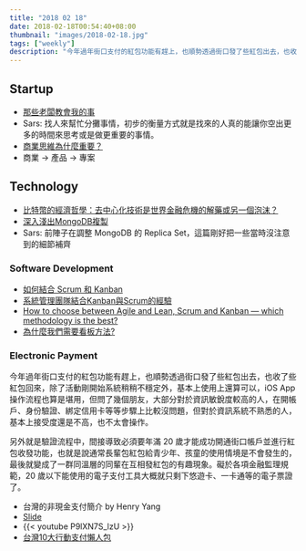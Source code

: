 ```yaml
---
title: "2018 02 18"
date: 2018-02-18T00:54:40+08:00
thumbnail: "images/2018-02-18.jpg"
tags: ["weekly"]
description: "今年過年街口支付的紅包功能有趕上，也順勢透過街口發了些紅包出去，也收了些紅包回來，除了活動剛開始系統稍稍不穩定外，基本上使用上還算可以，iOS App 操作流程也算是堪用，但問了幾個朋友，大部分對於資訊敏銳度較高的人，在開帳戶、身份驗證、綁定信用卡等等步驟上比較沒問題，但對於資訊系統不熟悉的人，基本上接受度還是不高，也不太會操作。"
---
```


## Startup

* [那些老闆教會我的事](https://dotblogs.com.tw/jimmyyu/2017/05/27/several-things-boss-teached-me)
 * Sars: 找人來幫忙分攤事情，初步的衡量方式就是找來的人真的能讓你空出更多的時間來思考或是做更重要的事情。
* [商業思維為什麼重要？](https://drive.google.com/file/d/1fzLSQtn25G88ig7Qf2JeeIwIs6KpjheK/view)
 * 商業 → 產品 → 專案

## Technology

* [比特幣的經濟哲學：去中心化技術是世界金融危機的解藥或另一個泡沫？](http://blablablock.asia/archives/128)
* [深入淺出MongoDB複製](http://www.infoq.com/cn/articles/mongodb-replication)
 * Sars: 前陣子在調整 MongoDB 的 Replica Set，這篇剛好把一些當時沒注意到的細節補齊

### Software Development

* [如何結合 Scrum 和 Kanban](http://gitbook.cn/books/58f8138c86ea210dff2edc1c/index.html)
* [系統管理團隊結合Kanban與Scrum的經驗](http://teddy-chen-tw.blogspot.tw/2013/08/kanbanscrum.html)
* [How to choose between Agile and Lean, Scrum and Kanban — which methodology is the best?](https://realtimeboard.com/blog/choose-between-agile-lean-scrum-kanban/)
* [為什麼我們需要看板方法?](http://kojenchieh.pixnet.net/blog/post/462149309)

### Electronic Payment

今年過年街口支付的紅包功能有趕上，也順勢透過街口發了些紅包出去，也收了些紅包回來，除了活動剛開始系統稍稍不穩定外，基本上使用上還算可以，iOS App 操作流程也算是堪用，但問了幾個朋友，大部分對於資訊敏銳度較高的人，在開帳戶、身份驗證、綁定信用卡等等步驟上比較沒問題，但對於資訊系統不熟悉的人，基本上接受度還是不高，也不太會操作。

另外就是驗證流程中，間接導致必須要年滿 20 歲才能成功開通街口帳戶並進行紅包收發功能，也就是說通常長輩包紅包給青少年、孩童的使用情境是不會發生的，最後就變成了一群同溫層的同輩在互相發紅包的有趣現象。礙於各項金融監理規範，20 歲以下能使用的電子支付工具大概就只剩下悠遊卡、一卡通等的電子票證了。

* 台灣的非現金支付簡介 by Henry Yang
 * [Slide](https://www.slideshare.net/huangiyang/ss-87716051)
 * {{< youtube P9lXN7S_lzU >}}
* [台灣10大行動支付懶人包](https://www.cool3c.com/article/132576)
